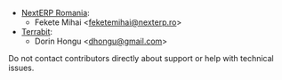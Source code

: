 - [NextERP Romania](https://www.nexterp.ro):
  - Fekete Mihai \<<feketemihai@nexterp.ro>\>
- [Terrabit](https://www.terrabit.ro):
  - Dorin Hongu \<<dhongu@gmail.com>\>

Do not contact contributors directly about support or help with
technical issues.
